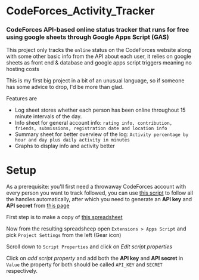# CodeForces_Activity_Tracker
### CodeForces API-based online status tracker that runs for free using google sheets through Google Apps Script (GAS)

This project only tracks the `online` status on the CodeForces website along with some other basic info from the API about each user, it relies on google sheets as front end & database and google apps script triggers meaning no hosting costs

This is my first big project in a bit of an unusual language, so if someone has some advice to drop, I'd be more than glad.

Features are 
+ Log sheet stores whether each person has been online throughout 15 minute intervals of the day.
+ Info sheet for general account info: `rating info, contribution, friends, submissions, registration date and location info`
+ Summary sheet for better overview of the log: `Activity percentage by hour and day plus daily activity in minutes`
+ Graphs to display info and activity better

  
# Setup
As a prerequisite: you'll first need a throwaway CodeForces account with every person you want to track followed, you can use [this script](https://github.com/YousefMahmoudMalek/CodeForces_Activity_Tracker/blob/main/add-friends.py) to follow all the handles automatically, after which you need to generate an **API key** and **API secret** from [this page](https://codeforces.com/settings/api)

First step is to make a copy of [this spreadsheet](https://docs.google.com/spreadsheets/d/1W3XTmMHAS3upssMy-xqlS8rm-NPkGmnV-RtQhmZ6ztE/edit#gid=39384800)

Now from the resulting spreadsheep open `Extensions > Apps Script` and pick `Project Settings` from the left (Gear icon)

Scroll down to `Script Properties` and click on *Edit script properties*

Click on *add script property* and add both the **API key** and **API secret** in `Value` the property for both should be called `API_KEY` and `SECRET` respectively.
